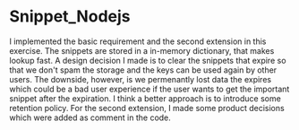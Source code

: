 # Snippet_Nodejs
I implemented the basic requirement and the second extension in this exercise.
The snippets are stored in a in-memory dictionary, that makes lookup fast. A design decision I made is to clear the snippets that expire so that we don't spam the storage and the keys can be used again by other users. The downside, however, is we permenantly lost data the expires which could be a bad user experience if the user wants to get the important snippet after the expiration. I think a better approach is to introduce some retention policy.
For the second extension, I made some product decisions which were added as comment in the code.